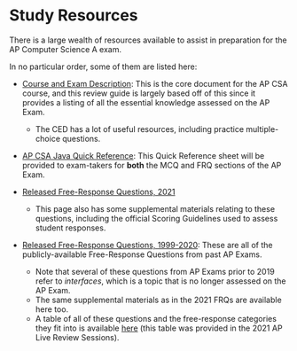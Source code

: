 # Study Resources

There is a large wealth of resources available to assist in preparation for the AP Computer Science A exam.

In no particular order, some of them are listed here:

* [Course and Exam Description](https://apcentral.collegeboard.org/pdf/ap-computer-science-a-course-and-exam-description.pdf?course=ap-computer-science-a): This is the core document for the AP CSA course, and this review guide is largely based off of this since it provides a listing of all the essential knowledge assessed on the AP Exam.
  * The CED has a lot of useful resources, including practice multiple-choice questions.

* [AP CSA Java Quick Reference](https://apcentral.collegeboard.org/pdf/ap-computer-science-a-java-quick-reference.pdf?course=ap-computer-science-a): This Quick Reference sheet will be provided to exam-takers for **both** the MCQ and FRQ sections of the AP Exam.

* [Released Free-Response Questions, 2021](https://apcentral.collegeboard.org/courses/ap-computer-science-a/exam?course=ap-computer-science-a)
  * This page also has some supplemental materials relating to these questions, including the official Scoring Guidelines used to assess student responses.

* [Released Free-Response Questions, 1999-2020](https://apcentral.collegeboard.org/courses/ap-computer-science-a/exam/past-exam-questions?course=ap-computer-science-a): These are all of the publicly-available Free-Response Questions from past AP Exams.
  * Note that several of these questions from AP Exams prior to 2019 refer to *interfaces*, which is a topic that is no longer assessed on the AP Exam.
  * The same supplemental materials as in the 2021 FRQs are available here too.
  * A table of all of these questions and the free-response categories they fit into is available [here](https://drive.google.com/file/d/1BLqUERJzT3ghbRkqqHr0a6V4j4kXuvKc/view?usp=sharing) (this table was provided in the 2021 AP Live Review Sessions).

